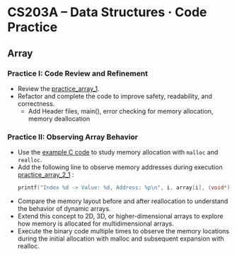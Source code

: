 # CS203A – Data Structures · Code Practice

## Array

### Practice I: Code Review and Refinement
- Review the [practice_array_1](array_1.c).
- Refactor and complete the code to improve safety, readability, and correctness.
  - Add Header files, main(), error checking for memory allocation, memory deallocation

### Practice II: Observing Array Behavior
- Use the [example C code](example_code.c) to study memory allocation with `malloc` and `realloc`.
- Add the following line to observe memory addresses during execution [practice_array_2_1](array_2_1.c)  :
  ```c
  printf("Index %d -> Value: %d, Address: %p\n", i, array[i], (void*)&array[i]);
  
- Compare the memory layout before and after reallocation to understand the behavior of dynamic arrays.
- Extend this concept to 2D, 3D, or higher-dimensional arrays to explore how memory is allocated for multidimensional arrays.
- Execute the binary code multiple times to observe the memory locations during the initial allocation with malloc and subsequent expansion with realloc.
